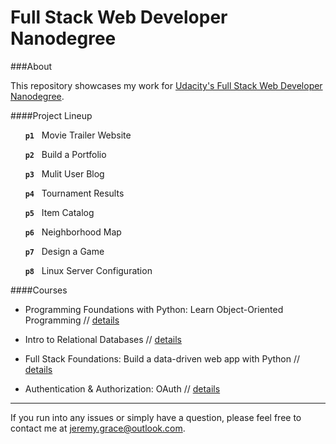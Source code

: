 Full Stack Web Developer Nanodegree
====

###About

This repository showcases my work for [Udacity's Full Stack Web Developer Nanodegree](http://www.udacity.com/course/full-stack-web-developer-nanodegree--nd004).

####Project Lineup

&nbsp;&nbsp;&nbsp;&nbsp;&nbsp; **`p1`**     &nbsp;&nbsp;Movie Trailer Website

&nbsp;&nbsp;&nbsp;&nbsp;&nbsp; **`p2`**      &nbsp;&nbsp;Build a Portfolio

&nbsp;&nbsp;&nbsp;&nbsp;&nbsp; **`p3`**    &nbsp;&nbsp;Mulit User Blog

&nbsp;&nbsp;&nbsp;&nbsp;&nbsp; **`p4`**    &nbsp;&nbsp;Tournament Results

&nbsp;&nbsp;&nbsp;&nbsp;&nbsp; **`p5`**    &nbsp;&nbsp;Item Catalog

&nbsp;&nbsp;&nbsp;&nbsp;&nbsp; **`p6`**    &nbsp;&nbsp;Neighborhood Map

&nbsp;&nbsp;&nbsp;&nbsp;&nbsp; **`p7`**    &nbsp;&nbsp;Design a Game

&nbsp;&nbsp;&nbsp;&nbsp;&nbsp; **`p8`**    &nbsp;&nbsp;Linux Server Configuration


####Courses

- Programming Foundations with Python: Learn Object-Oriented Programming //
[details](http://www.udacity.com/course/programming-foundations-with-python--ud036)

- Intro to Relational Databases //
[details](http://www.udacity.com/course/intro-to-relational-databases--ud197)

- Full Stack Foundations: Build a data-driven web app with Python // 
[details](http://www.udacity.com/course/full-stack-foundations--ud088)

- Authentication & Authorization: OAuth //
[details](http://www.udacity.com/course/authentication-authorization-oauth--ud330)




---

If you run into any issues or simply have a question, please feel free to contact me at jeremy.grace@outlook.com. 




